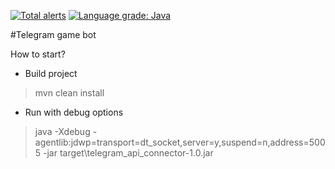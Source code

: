[![Total alerts](https://img.shields.io/lgtm/alerts/g/boroda4436/telegram_game_bot.svg?logo=lgtm&logoWidth=18)](https://lgtm.com/projects/g/boroda4436/telegram_game_bot/alerts/)
[![Language grade: Java](https://img.shields.io/lgtm/grade/java/g/boroda4436/telegram_game_bot.svg?logo=lgtm&logoWidth=18)](https://lgtm.com/projects/g/boroda4436/telegram_game_bot/context:java)

#Telegram game bot

How to start?
- Build project  
 >mvn clean install
- Run with debug options 
> java -Xdebug -agentlib:jdwp=transport=dt_socket,server=y,suspend=n,address=5005 -jar target\telegram_api_connector-1.0.jar
